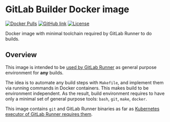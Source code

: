 GitLab Builder Docker image
===========================

[![Docker Pulls](https://img.shields.io/docker/pulls/instrumentisto/gitlab-builder.svg)](https://hub.docker.com/r/instrumentisto/gitlab-builder)
[![GitHub link](https://img.shields.io/badge/github-link-blue.svg)](https://github.com/instrumentisto/gitlab-builder-docker-image)
[![License](https://img.shields.io/badge/license-MIT-blue.svg)](https://github.com/instrumentisto/gitlab-builder-docker-image/blob/master/LICENSE.md)


Docker image with minimal toolchain required by GitLab Runner to do builds.



## Overview

This image is intended to be [used by GitLab Runner][1] as general purpose
environment for __any__ builds.

The idea is to automate any build steps with `Makefile`, and implement them
via running commands in Docker containers. This makes build to be environment
independent. As the result, build environment requires to have only a minimal
set of general purpose tools: `bash`, `git`, `make`, `docker`.

This image contains `git` and GitLab Runner binaries as far as [Kubernetes
executor of GitLab Runner requires them][2].





[1]: https://docs.gitlab.com/ce/ci/docker/using_docker_images.html
[2]: https://gitlab.com/gitlab-org/gitlab-ci-multi-runner/blob/master/docs/executors/kubernetes.md#workflow
